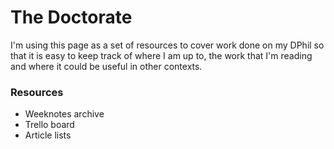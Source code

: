 # The Doctorate
I'm using this page as a set of resources to cover work done on my DPhil so that it is easy to keep track of where I am up to, the work that I'm reading and where it could be useful in other contexts.

### Resources
- Weeknotes archive
- Trello board
- Article lists
